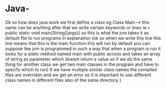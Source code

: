 # Java-
Ok so how does java work we first define a class eg Class Main--> this name can be anything after that we write certain keywords or lines ie:> public static void main(String[]args){ so this is what the jvm takes it as default file to run programs in explanation (ok so when we write this line this line means that this is the main function this will run by default you can suppose like jvm is programmed in such a way that when a program is run it looks for a static method named main with public access and takes an array of string as parameter which doesnt return a value so if we do the same thing for another class we get two main classes in the program and have to specify which to run)
if we have multiple similar class names the compiled files are overriden and we get an error so it is important to use different class names in different files also of the same directory
}